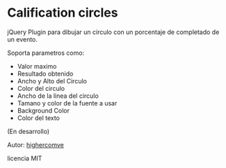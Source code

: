 Calification circles
====================

jQuery Plugin para dibujar un circulo con un porcentaje de completado de un evento. 

Soporta parametros como:

* Valor maximo
* Resultado obtenido
* Ancho y Alto del Circulo
* Color del circulo
* Ancho de la linea del circulo
* Tamano y color de la fuente a usar
* Background Color
* Color del texto

(En desarrollo)

Autor: [highercomve](http://higher.com.ve)

licencia MIT